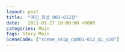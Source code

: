 ```yaml
---
layout: post
title:  "메인_회상_001~012장"
date:   2021-01-27 20:00:00 +0000
categories: Main
Tags: Story Main
SceneCode: ["scene_skip_cp001-012_q1_s10"]
---
```

